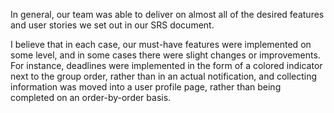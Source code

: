 In general, our team was able to deliver on almost all of the desired features and user stories we set out in our SRS document. 

I believe that in each case, our must-have features were implemented on some level, and in some cases there were slight changes or improvements. For instance,
deadlines were implemented in the form of a colored indicator next to the group order, rather than in an actual notification, and collecting information
was moved into a user profile page, rather than being completed on an order-by-order basis. 



